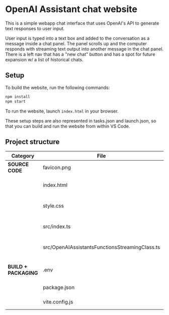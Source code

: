 # OpenAI Assistant chat website

This is a simple webapp chat interface that uses OpenAI's API to generate text responses to user input.

User input is typed into a text box and added to the conversation as a message inside a chat panel. The panel scrolls up and the computer responds with streaming text output into another message in the chat panel. There is a left nav that has a "new chat" button and has a spot for future expansion w/ a list of historical chats.

## Setup

To build the website, run the following commands:

```bash
npm install
npm start
```

To run the website, launch `index.html` in your browser.

These setup steps are also represented in tasks.json and launch.json, so that you can build and run the website from within VS Code.

## Project structure

| Category | File | Description
| --- | --- | ---
| **SOURCE CODE** | favicon.png | Logo/icon for the website.
| | index.html | HTML file with controls and layout.
| | style.css | CSS file with layout and styling.
| | src/index.ts | Main TS file with DOM interactions.
| | src/OpenAIAssistantsFunctionsStreamingClass.ts | Main TS file with OpenAI interactions.
| | |
| **BUILD + PACKAGING** | .env | Contains the API keys, endpoints, etc.
| | package.json | Contains the dependencies.
| | vite.config.js | The Vite config file.